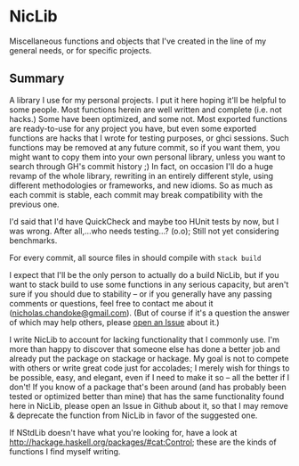 # NicLib

Miscellaneous functions and objects that I've created in the line of my general needs, or for specific projects.

## Summary

A library I use for my personal projects. I put it here hoping it'll be helpful to some people. Most functions herein are well written and complete (i.e. not hacks.) Some have been optimized, and some not. Most exported functions are ready-to-use for any project you have, but even some exported functions are hacks that I wrote for testing purposes, or ghci sessions. Such functions may be removed at any future commit, so if you want them, you might want to copy them into your own personal library, unless you want to search through GH's commit history ;) In fact, on occasion I'll do a huge revamp of the whole library, rewriting in an entirely different style, using different methodologies or frameworks, and new idioms. So as much as each commit is stable, each commit may break compatibility with the previous one.

I'd said that I'd have QuickCheck and maybe too HUnit tests by now, but I was wrong. After all,...who needs testing...? (o.o); Still not yet considering benchmarks.

For every commit, all source files in should compile with ```stack build```

I expect that I'll be the only person to actually do a build NicLib, but if you want to stack build to use some functions in any serious capacity, but aren't sure if you should due to stability &ndash; or if you generally have any passing comments or questions, feel free to contact me about it ([nicholas.chandoke@gmail.com](nicholas.chandoke@gmail.com)). (But of course if it's a question the answer of which may help others, please [open an Issue](https://github.com/nick-chandoke/niclib/issues/new) about it.)

I write NicLib to account for lacking functionality that I commonly use. I'm more than happy to discover that someone else has done a better job and already put the package on stackage or hackage. My goal is not to compete with others or write great code just for accolades; I merely wish for things to be possible, easy, and elegant, even if I need to make it so &ndash; all the better if I don't! If you know of a package that's been around (and has probably been tested or optimized better than mine) that has the same functionality found here in NicLib, please open an Issue in Github about it, so that I may remove & deprecate the function from NicLib in favor of the suggested one.

If NStdLib doesn't have what you're looking for, have a look at <http://hackage.haskell.org/packages/#cat:Control>; these are the kinds of functions I find myself writing.
